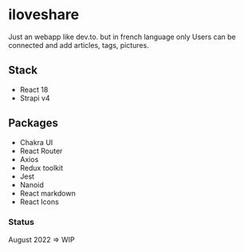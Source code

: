 # iloveshare
Just an webapp like dev.to. but in french language only
Users can be connected and add articles, tags, pictures. 

## Stack
- React 18
- Strapi v4

## Packages
- Chakra UI
- React Router
- Axios
- Redux toolkit
- Jest
- Nanoid
- React markdown
- React Icons


### Status
August 2022 => WIP
